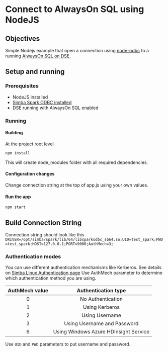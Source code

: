 # Connect to AlwaysOn SQL using NodeJS

## Objectives
Simple Nodejs example that open a connection using [node-odbc](https://www.npmjs.com/package/odbc) to a running [AlwaysOn SQL on DSE](https://docs.datastax.com/en/dse/6.7/dse-dev/datastax_enterprise/spark/alwaysOnSql.html).

## Setup and running

### Prerequisites

* NodeJS installed
* [Simba Spark ODBC installed](https://docs.datastax.com/en/dse/6.7/dse-dev/datastax_enterprise/spark/simbaOdbcDriver.html)
* DSE running with AlwaysOn SQL enabled

### Running
#### Building
At the project root level

```npm install```

This will create node_modules folder with all required dependencies.

#### Configuration changes
Change connection string at the top of app.js using your own values.

#### Run the app
```npm start```

## Build Connection String
Connection string should look like this ```DRIVER=/opt/simba/spark/lib/64/libsparkodbc_sb64.so;UID=test_spark;PWD=test_spark;HOST=127.0.0.1;PORT=9000;AuthMech=3;```


### Authentication modes
You can use different authentication mechanisms like Kerberos. See details on [Simba Linux Authentication page](https://www.simba.com/products/Hive/doc/ODBC_InstallGuide/linux/content/odbc/hi/authoptions.htm)
Use AuthMech parameter to determine which authentication method you are using.

| AuthMech value  | Authentication type  |
|:---:|:---:|
|0   | No Authentication  |
| 1  | Using Kerberos  |
| 2  | Using Username  | 
| 3  | Using Username and Password  | 
| 6  | Using Windows Azure HDInsight Service  | 

Use ```UID``` and ```PWD``` parameters to put username and password.
